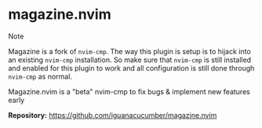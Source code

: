 # magazine.nvim

> [!NOTE]
> Magazine is a fork of `nvim-cmp`. The way this plugin is setup is to hijack into an existing `nvim-cmp` installation. So make sure that `nvim-cmp` is still installed and enabled for this plugin to work and all configuration is still done through `nvim-cmp` as normal.

Magazine.nvim is a "beta" nvim-cmp to fix bugs & implement new features early

**Repository:** <https://github.com/iguanacucumber/magazine.nvim>
